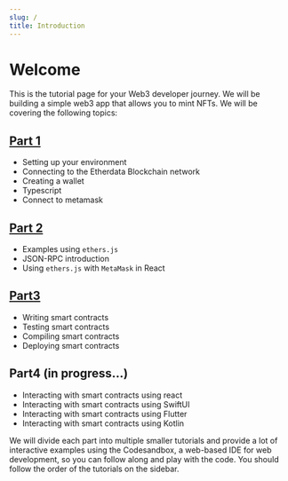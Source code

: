 ```yaml
---
slug: /
title: Introduction
---
```


# Welcome

This is the tutorial page for your Web3 developer journey. We will be building a simple web3 app that allows you to mint NFTs. We will be covering the following topics:

## [Part 1](/Part1)
- Setting up your environment
- Connecting to the Etherdata Blockchain network
- Creating a wallet
- Typescript
- Connect to metamask

## [Part 2](/Part2)
- Examples using `ethers.js`
- JSON-RPC introduction
- Using `ethers.js` with `MetaMask` in React

## [Part3](/Part3)
- Writing smart contracts
- Testing smart contracts
- Compiling smart contracts
- Deploying smart contracts

## Part4 (in progress...)
- Interacting with smart contracts using react
- Interacting with smart contracts using SwiftUI
- Interacting with smart contracts using Flutter
- Interacting with smart contracts using Kotlin

We will divide each part into multiple smaller tutorials and provide a lot of interactive examples using the Codesandbox, a web-based IDE for web development, so you can follow along and play with the code. You should follow the order of the tutorials on the sidebar.